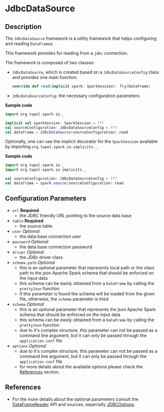 # JdbcDataSource


## Description

The `JdbcDataSource` framework is a utility framework that helps configuring and reading `DataFrame`s.

This framework provides for reading from a `jdbc` connection.

The framework is composed of two classes:
- `JdbcDataSource`, which is created based on a `JdbcDataSourceConfig` class and provides one main function:
  ```scala 
  override def read(implicit spark: SparkSession): Try[DataFrame]
  ```
- `JdbcDataSourceConfig`: the necessary configuration parameters

**Sample code**
```scala
import org.tupol.spark.io._

implicit val sparkSession: SparkSession = ???
val sourceConfiguration: JdbcDataSourceConfig = ???
val dataframe = JdbcDataSource(sourceConfiguration).read
```

Optionally, one can use the implicit decorator for the `SparkSession` available by importing `org.tupol.spark.io.implicits._`.

**Sample code**
```scala
import org.tupol.spark.io._
import org.tupol.spark.io.implicits._

val sourceConfiguration: JdbcDataSourceConfig = ???
val dataframe = spark.source(sourceConfiguration).read
```


## Configuration Parameters

- `url` **Required**
  - the JDBC friendly URL pointing to the source data base
- `table` **Required**
  - the source table
- `user` *Optional*
  - the data base connection user
- `password` *Optional*
  - the data base connection password
- `driver` *Optional*
  - the JDBc driver class
- `schema.path` *Optional*
  - this is an optional parameter that represents local path or the class path to the json 
    Apache Spark schema that should be enforced on the input data
  - this schema can be easily obtained from a `DataFrame` by calling the `prettyJson` function
  - if this parameter is found the schema will be loaded from the given file, otherwise, 
    the `schema` parameter is tried
- `schema` *Optional*
  - this is an optional parameter that represents the json Apache Spark schema that should be
    enforced on the input data
  - this schema can be easily obtained from a `DataFrame` by calling the `prettyJson` function
  - due to it's complex structure, this parameter can not be passed as a command line argument, 
    but it can only be passed through the `application.conf` file
- `options` *Optional*
  - due to it's complex structure, this parameter can not be passed as a command line argument, 
    but it can only be passed through the `application.conf` file
  - for more details about the available options please check the [References](#references) section.


## References

- For the more details about the optional parameters consult the [DataFrameReader](https://spark.apache.org/docs/2.3.0/api/scala/index.html?org/apache/spark/sql/package-tree.html#org.apache.spark.sql.DataFrameReader)
  API and sources, especially [JDBCOptions](https://github.com/apache/spark/blob/master/sql/core/src/main/scala/org/apache/spark/sql/execution/datasources/jdbc/JDBCOptions.scala).
